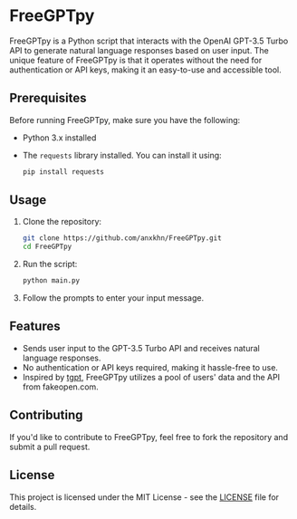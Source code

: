 # FreeGPTpy

FreeGPTpy is a Python script that interacts with the OpenAI GPT-3.5 Turbo API to generate natural language responses based on user input. The unique feature of FreeGPTpy is that it operates without the need for authentication or API keys, making it an easy-to-use and accessible tool.

## Prerequisites

Before running FreeGPTpy, make sure you have the following:

- Python 3.x installed
- The `requests` library installed. You can install it using:

  ```bash
  pip install requests
  ```

## Usage

1. Clone the repository:

   ```bash
   git clone https://github.com/anxkhn/FreeGPTpy.git
   cd FreeGPTpy
   ```

2. Run the script:

   ```bash
   python main.py
   ```

3. Follow the prompts to enter your input message.

## Features

- Sends user input to the GPT-3.5 Turbo API and receives natural language responses.
- No authentication or API keys required, making it hassle-free to use.
- Inspired by [tgpt](https://github.com/aandrew-me/tgpt/), FreeGPTpy utilizes a pool of users' data and the API from fakeopen.com.

## Contributing

If you'd like to contribute to FreeGPTpy, feel free to fork the repository and submit a pull request.

## License

This project is licensed under the MIT License - see the [LICENSE](LICENSE) file for details.
